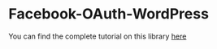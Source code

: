 Facebook-OAuth-WordPress
========================

You can find the complete tutorial on this library [here](http://qnimate.com/wordpress-frontend-facebook-login/)
